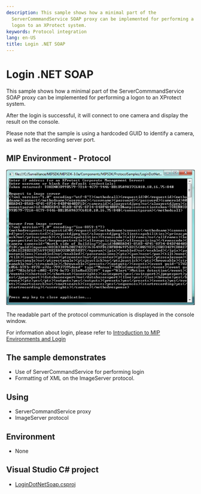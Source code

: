 ```yaml
---
description: This sample shows how a minimal part of the
  ServerCommmandService SOAP proxy can be implemented for performing a
  logon to an XProtect system.
keywords: Protocol integration
lang: en-US
title: Login .NET SOAP
---
```


# Login .NET SOAP

This sample shows how a minimal part of the ServerCommmandService SOAP
proxy can be implemented for performing a logon to an XProtect system.

After the login is successful, it will connect to one camera and display
the result on the console.

Please note that the sample is using a hardcoded GUID to identify a
camera, as well as the recording server port.

## MIP Environment - Protocol

![](LoginDotNetSoap1.png)

The readable part of the protocol communication is displayed in the
console window.

For information about login, please refer to <a href="https://doc.developer.milestonesys.com/html/index.html?base=gettingstarted/gettingstarted/intro_environments_login.html&tree=tree_4.html"  target="_blank">Introduction to MIP Environments and Login</a>

## The sample demonstrates

- Use of ServerCommandService for performing login
- Formatting of XML on the ImageServer protocol.

## Using

- ServerCommandService proxy
- ImageServer protocol

## Environment

- None

## Visual Studio C\# project

- [LoginDotNetSoap.csproj](javascript:clone('https://github.com/milestonesys/mipsdk-samples-protocol','src/ProtocolSamples.sln');)

